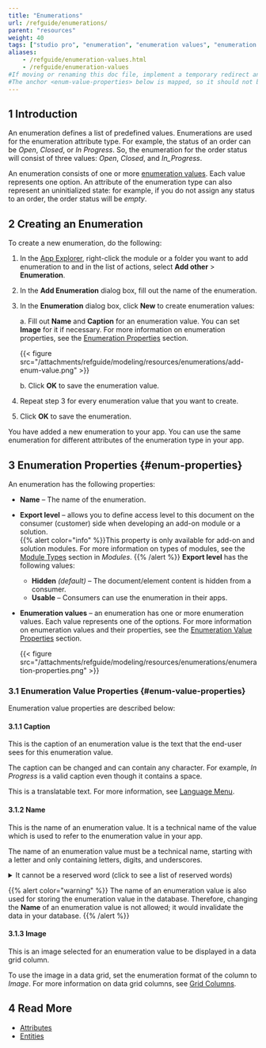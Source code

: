 ```yaml
---
title: "Enumerations"
url: /refguide/enumerations/
parent: "resources"
weight: 40
tags: ["studio pro", "enumeration", "enumeration values", "enumeration value"]
aliases:
    - /refguide/enumeration-values.html
    - /refguide/enumeration-values
#If moving or renaming this doc file, implement a temporary redirect and let the respective team know they should update the URL in the product. See Mapping to Products for more details. 
#The anchor <enum-value-properties> below is mapped, so it should not be removed or changed.
---
```


## 1 Introduction

An enumeration defines a list of predefined values. Enumerations are used for the enumeration attribute type. For example, the status of an order can be *Open*, *Closed*, or *In Progress*. So, the enumeration for the order status will consist of three values: *Open*, *Closed*, and *In_Progress*. 

An enumeration consists of one or more [enumeration values](/refguide/enumerations/#enum-properties). Each value represents one option. An attribute of the enumeration type can also represent an uninitialized state: for example, if you do not assign any status to an order, the order status will be *empty*. 

## 2 Creating an Enumeration  

To create a new enumeration, do the following: 

1.  In the [App Explorer](/refguide/project-explorer/), right-click the module or a folder you want to add enumeration to and in the list of actions, select **Add other** > **Enumeration**.

2. In the **Add Enumeration** dialog box, fill out the name of the enumeration.

3.  In the **Enumeration** dialog box, click **New** to create enumeration values:

    a.  Fill out **Name** and **Caption** for an enumeration value. You can set **Image** for it if necessary. For more information on enumeration properties, see the [Enumeration Properties](#enum-properties) section. <br />

    {{< figure src="/attachments/refguide/modeling/resources/enumerations/add-enum-value.png" >}}

    b.  Click **OK** to save the enumeration value.

4. Repeat step 3 for every enumeration value that you want to create.

5. Click **OK** to save the enumeration. 

You have added a new enumeration to your app. You can use the same enumeration for different attributes of the enumeration type in your app. 

## 3 Enumeration Properties {#enum-properties}

An enumeration has the following properties:

* **Name** – The name of the enumeration.

* **Export level** – allows you to define access level to this document on the consumer (customer) side when developing an add-on module or a solution.  
    {{% alert color="info" %}}This property is only available for add-on and solution modules. For more information on types of modules, see the [Module Types](/refguide/modules/#module-types) section in *Modules*. 
    {{% /alert %}}
    **Export level** has the following values:   

    * **Hidden** *(default)* – The document/element content is hidden from a consumer. 
    * **Usable** – Consumers can use the enumeration in their apps. 

*  **Enumeration values** – an enumeration has one or more enumeration values. Each value represents one of the options. For more information on enumeration values and their properties, see the [Enumeration Value Properties](#enum-value-properties) section.

    {{< figure src="/attachments/refguide/modeling/resources/enumerations/enumeration-properties.png" >}}

### 3.1 Enumeration Value Properties {#enum-value-properties}

Enumeration value properties are described below:

#### 3.1.1 Caption 

This is the caption of an enumeration value is the text that the end-user sees for this enumeration value.

The caption can be changed and can contain any character. For example, *In Progress* is a valid caption even though it contains a space.  

This is a translatable text. For more information, see [Language Menu](/refguide/translatable-texts/). 

#### 3.1.2 Name

This is the name of an enumeration value. It is a technical name of the value which is used to refer to the enumeration value in your app.

The name of an enumeration value must be a technical name, starting with a letter and only containing letters, digits, and underscores.

<details><summary>It cannot be a reserved word (click to see a list of reserved words)</summary>

* `__filename__`
* `abstract`
* `assert`
* `boolean`
* `break`
* `byte`
* `case`
* `catch`
* `changedby`
* `changeddate`
* `char`
* `class`
* `con`
* `const`
* `context`
* `continue`
* `createddate`
* `currentUser`
* `default`
* `do`
* `double`
* `else`
* `empty`
* `enum`
* `extends`
* `false`
* `final`
* `finally`
* `float`
* `for`
* `goto`
* `guid`
* `id`
* `if`
* `implements`
* `import`
* `instanceof`
* `int`
* `interface`
* `long`
* `MendixObject`
* `native`
* `new`
* `null`
* `object`
* `owner`
* `package`
* `private`
* `protected`
* `public`
* `return`
* `short`
* `static`
* `strictfp`
* `submetaobjectname`
* `super`
* `switch`
* `synchronized`
* `this`
* `throw`
* `throws`
* `transient`
* `true`
* `try`
* `type`
* `void`
* `volatile`
* `while`
</details>

{{% alert color="warning" %}}
The name of an enumeration value is also used for storing the enumeration value in the database. Therefore, changing the **Name** of an enumeration value is not allowed; it would invalidate the data in your database.
{{% /alert %}}
  
#### 3.1.3 Image

This is an image selected for an enumeration value to be displayed in a data grid column.

To use the image in a data grid, set the enumeration format of the column to *Image*. For more information on data grid columns, see [Grid Columns](/refguide/columns/).

## 4 Read More

* [Attributes](/refguide/attributes/)
* [Entities](/refguide/entities/)

